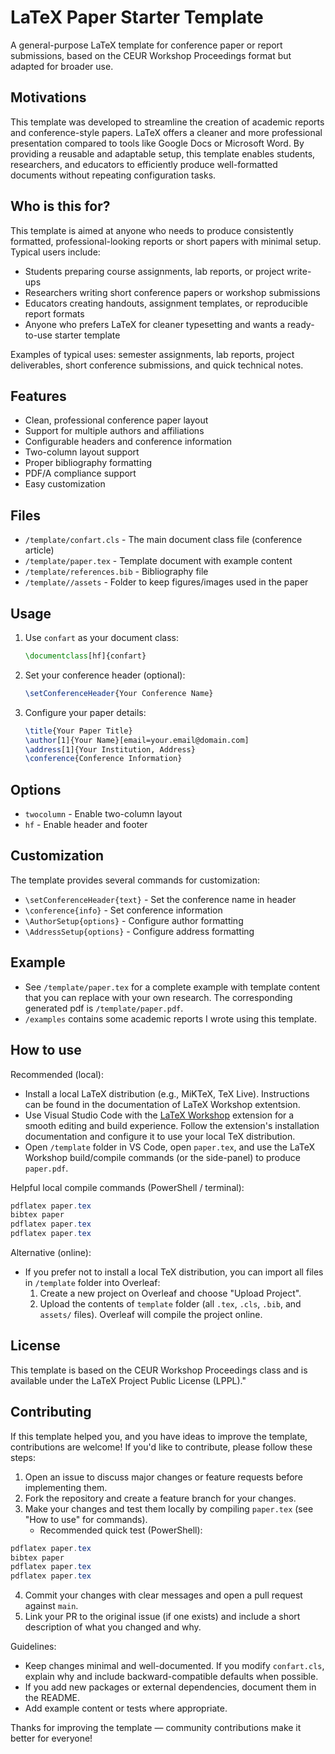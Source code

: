 # LaTeX Paper Starter Template

A general-purpose LaTeX template for conference paper or report submissions, based on the CEUR Workshop Proceedings format but adapted for broader use.

## Motivations

This template was developed to streamline the creation of academic reports and conference-style papers. LaTeX offers a cleaner and more professional presentation compared to tools like Google Docs or Microsoft Word. By providing a reusable and adaptable setup, this template enables students, researchers, and educators to efficiently produce well-formatted documents without repeating configuration tasks.

## Who is this for?

This template is aimed at anyone who needs to produce consistently formatted, professional-looking reports or short papers with minimal setup. Typical users include:

- Students preparing course assignments, lab reports, or project write-ups
- Researchers writing short conference papers or workshop submissions
- Educators creating handouts, assignment templates, or reproducible report formats
- Anyone who prefers LaTeX for cleaner typesetting and wants a ready-to-use starter template

Examples of typical uses: semester assignments, lab reports, project deliverables, short conference submissions, and quick technical notes.

## Features

- Clean, professional conference paper layout
- Support for multiple authors and affiliations
- Configurable headers and conference information
- Two-column layout support
- Proper bibliography formatting
- PDF/A compliance support
- Easy customization

## Files

- `/template/confart.cls` - The main document class file (conference article)
- `/template/paper.tex` - Template document with example content
- `/template/references.bib` - Bibliography file
- `/template//assets` - Folder to keep figures/images used in the paper

## Usage

1. Use `confart` as your document class:

   ```latex
   \documentclass[hf]{confart}
   ```

2. Set your conference header (optional):

   ```latex
   \setConferenceHeader{Your Conference Name}
   ```

3. Configure your paper details:
   ```latex
   \title{Your Paper Title}
   \author[1]{Your Name}[email=your.email@domain.com]
   \address[1]{Your Institution, Address}
   \conference{Conference Information}
   ```

## Options

- `twocolumn` - Enable two-column layout
- `hf` - Enable header and footer

## Customization

The template provides several commands for customization:

- `\setConferenceHeader{text}` - Set the conference name in header
- `\conference{info}` - Set conference information
- `\AuthorSetup{options}` - Configure author formatting
- `\AddressSetup{options}` - Configure address formatting

## Example

- See `/template/paper.tex` for a complete example with template content that you can replace with your own research.
  The corresponding generated pdf is `/template/paper.pdf`.
- `/examples` contains some academic reports I wrote using this template.

## How to use

Recommended (local):

- Install a local LaTeX distribution (e.g., MiKTeX, TeX Live). Instructions can be found in the documentation of LaTeX Workshop extentsion.
- Use Visual Studio Code with the [LaTeX Workshop](https://marketplace.visualstudio.com/items?itemName=James-Yu.latex-workshop) extension for a smooth editing and build experience. Follow the extension's installation documentation and configure it to use your local TeX distribution.
- Open `/template` folder in VS Code, open `paper.tex`, and use the LaTeX Workshop build/compile commands (or the side-panel) to produce `paper.pdf`.

Helpful local compile commands (PowerShell / terminal):

```powershell
pdflatex paper.tex
bibtex paper
pdflatex paper.tex
pdflatex paper.tex
```

Alternative (online):

- If you prefer not to install a local TeX distribution, you can import all files in `/template` folder into Overleaf:
  1.  Create a new project on Overleaf and choose "Upload Project".
  2.  Upload the contents of `template` folder (all `.tex`, `.cls`, `.bib`, and `assets/` files). Overleaf will compile the project online.

## License

This template is based on the CEUR Workshop Proceedings class and is available under the LaTeX Project Public License (LPPL)."

## Contributing

If this template helped you, and you have ideas to improve the template, contributions are welcome! If you'd like to contribute, please follow these steps:

1. Open an issue to discuss major changes or feature requests before implementing them.
2. Fork the repository and create a feature branch for your changes.
3. Make your changes and test them locally by compiling `paper.tex` (see "How to use" for commands).
   - Recommended quick test (PowerShell):

```powershell
pdflatex paper.tex
bibtex paper
pdflatex paper.tex
pdflatex paper.tex
```

4. Commit your changes with clear messages and open a pull request against `main`.
5. Link your PR to the original issue (if one exists) and include a short description of what you changed and why.

Guidelines:

- Keep changes minimal and well-documented. If you modify `confart.cls`, explain why and include backward-compatible defaults when possible.
- If you add new packages or external dependencies, document them in the README.
- Add example content or tests where appropriate.

Thanks for improving the template — community contributions make it better for everyone!
